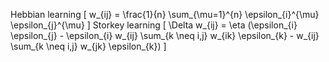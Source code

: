 Hebbian learning [ w_{ij} = \frac{1}{n} \sum_{\mu=1}^{n} \epsilon_{i}^{\mu} \epsilon_{j}^{\mu} ] Storkey learning [ \Delta w_{ij} = \eta (\epsilon_{i} \epsilon_{j} - \epsilon_{i} w_{ij} \sum_{k \neq i,j} w_{ik} \epsilon_{k} - w_{ij} \sum_{k \neq i,j} w_{jk} \epsilon_{k}) ]
